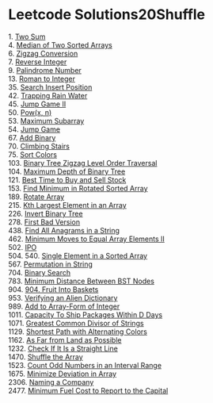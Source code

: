 # Leetcode Solutions20Shuffle

1\. [Two Sum](/1.%20Two%20Sum)\
4. [Median of Two Sorted Arrays](/4.%20Median%20of%20Two%20Sorted%20Arrays)\
6. [Zigzag Conversion](/6.%20Zigzag%20Conversion)\
7. [Reverse Integer](/7.%20Reverse%20Integer)\
9. [Palindrome Number](/9.%20Palindrome%20Number)\
13. [Roman to Integer](/13.%20Roman%20to%20Integer)\
35. [Search Insert Position](/35.%20Search%20Insert%20Position)\
42. [Trapping Rain Water](/42.%20Trapping%20Rain%20Water)\
45. [Jump Game II](/45.%20Jump%20Game%20II)\
50. [Pow(x, n)](/50.%20Pow(x,%20n))\
53. [Maximum Subarray](/53.%20Maximum%20Subarray)\
54. [Jump Game](/55.%20Jump%20Game)\
67. [Add Binary](/67.%20Add%20Binary)\
70. [Climbing Stairs](70.%20Climbing%20Stairs)\
75. [Sort Colors](/75.%20Sort%20Colors)\
103. [Binary Tree Zigzag Level Order Traversal](/103.%20Binary%20Tree%20Zigzag%20Level%20Order%20Traversal)\
104. [Maximum Depth of Binary Tree](104.%20Maximum%20Depth%20of%20Binary%20Tree)\
121. [Best Time to Buy and Sell Stock](/121.%20Best%20Time%20to%20Buy%20and%20Sell%20Stock)\
153. [Find Minimum in Rotated Sorted Array](/153.%20Find%20Minimum%20in%20Rotated%20Sorted%20Array)\
189. [Rotate Array](/189.%20Rotate%20Array)\
215. [Kth Largest Element in an Array](/215.%20Kth%20Largest%20Element%20in%20an%20Array)\
226. [Invert Binary Tree](/226.%20Invert%20Binary%20Tree)\
278. [First Bad Version](/278.%20First%20Bad%20Version)\
438. [Find All Anagrams in a String](/438.%20Find%20All%20Anagrams%20in%20a%20String)\
462. [Minimum Moves to Equal Array Elements II](/462.%20Minimum%20Moves%20to%20Equal%20Array%20Elements%20II)\
502. [IPO](/502.%20IPO)\
504. 
540. [Single Element in a Sorted Array](/540.%20Single%20Element%20in%20a%20Sorted%20Array)\
567. [Permutation in String](/567.%20Permutation%20in%20String)\
704. [Binary Search](\704.%20Binary%20Search)\
783. [Minimum Distance Between BST Nodes](783.%20Minimum%20Distance%20Between%20BST%20Nodes)\
904. [904. Fruit Into Baskets](/904.%20Fruit%20Into%20Baskets)\
953. [Verifying an Alien Dictionary](/953.%20Verifying%20an%20Alien%20Dictionary)\
989. [Add to Array-Form of Integer](/989.%20Add%20to%20Array-Form%20of%20Integer)\
1011. [Capacity To Ship Packages Within D Days](/1011.%20Capacity%20To%20Ship%20Packages%20Within%20D%20Days)\
1071. [Greatest Common Divisor of Strings](/1071.%20Greatest%20Common%20Divisor%20of%20Strings)\
1129. [Shortest Path with Alternating Colors](/1129.%20Shortest%20Path%20with%20Alternating%20Colors)\
1162. [As Far from Land as Possible](/1162.%20As%20Far%20from%20Land%20as%20Possible)\
1232. [Check If It Is a Straight Line](/1232.%20Check%20If%20It%20Is%20a%20Straight%20Line)\
1470. [Shuffle the Array](/1470.%20Shuffle%20the%20Array)\
1523. [Count Odd Numbers in an Interval Range](/1523.%20Count%20Odd%20Numbers%20in%20an%20Interval%20Range)\
1675. [Minimize Deviation in Array](/1675.%20Minimize%20Deviation%20in%20Array)\
2306. [Naming a Company](/2306.%20Naming%20a%20Company)\
2477. [Minimum Fuel Cost to Report to the Capital](/2477.%20Minimum%20Fuel%20Cost%20to%20Report%20to%20the%20Capital)
